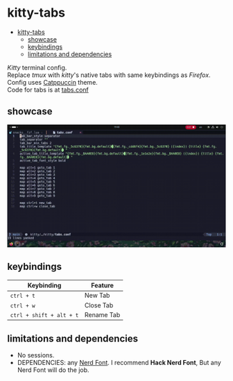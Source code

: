 # kitty-tabs

<!--toc:start-->

- [kitty-tabs](#kitty-tabs)
  - [showcase](#showcase)
  - [keybindings](#keybindings)
  - [limitations and dependencies](#limitations-and-dependencies)
  <!--toc:end-->

_Kitty_ terminal config.  
Replace _tmux_ with _kitty_'s native tabs with same keybindings as _Firefox_.  
Config uses [Catppuccin](https://catppuccin.com) theme.  
Code for tabs is at [tabs.conf](./tabs.conf)

## showcase

![Showcase Gif](./docs/showcase.gif)

## keybindings

| Keybinding               | Feature    |
| ------------------------ | ---------- |
| `ctrl + t`               | New Tab    |
| `ctrl + w`               | Close Tab  |
| `ctrl + shift + alt + t` | Rename Tab |

## limitations and dependencies

- No sessions.
- DEPENDENCIES: any [Nerd Font](https://github.com/ryanoasis/nerd-fonts).
  I recommend **Hack Nerd Font**, But any Nerd Font will do the job.

